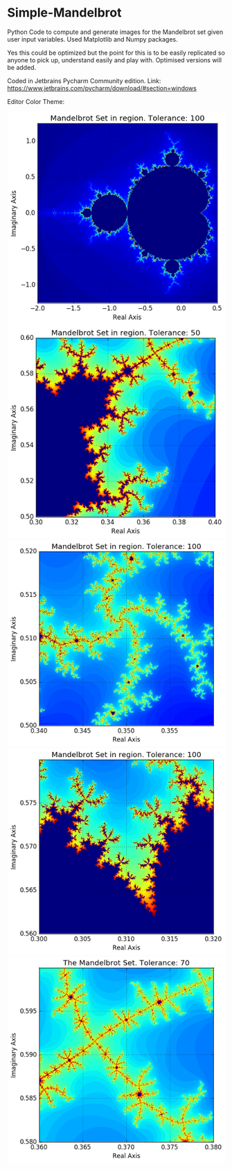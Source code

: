 # Simple-Mandelbrot

Python Code to compute and generate images for the Mandelbrot set given user input variables. Used Matplotlib and Numpy packages.

Yes this could be optimized but the point for this is to be easily replicated so anyone to pick up, understand easily and play with. Optimised versions will be added.

Coded in Jetbrains Pycharm Community edition. Link: https://www.jetbrains.com/pycharm/download/#section=windows

Editor Color Theme:

![alt tag](https://raw.githubusercontent.com/crowgers/Simple-Mandelbrot/master/Images/MandelBrot1.png)
![alt tag](https://raw.githubusercontent.com/crowgers/Simple-Mandelbrot/master/Images/MandelBrot.png)
![alt tag](https://raw.githubusercontent.com/crowgers/Simple-Mandelbrot/master/Images/MandelBrot2.png)
![alt tag](https://raw.githubusercontent.com/crowgers/Simple-Mandelbrot/master/Images/MandelBrot3.png)
![alt tag](https://raw.githubusercontent.com/crowgers/Simple-Mandelbrot/master/Images/MandelBrot4.png)

